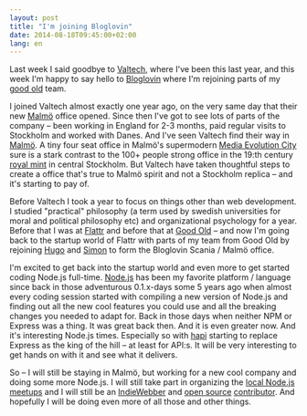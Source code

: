 ```yaml
---
layout: post
title: "I'm joining Bloglovin"
date: 2014-08-18T09:45:00+02:00
lang: en
---
```


<span class="p-summary">Last week I said goodbye to [Valtech](https://valtech.se/), where I've been this last year, and this week I'm happy to say hello to [Bloglovin](http://www.bloglovin.com/) where I'm rejoining parts of my [good old](http://goodold.se/) team.</span>

I joined Valtech almost exactly one year ago, on the very same day that their new [Malmö](https://www.youtube.com/watch?v=MTvIv-FYtJ4) office opened. Since then I've got to see lots of parts of the company – been working in England for 2-3 months, paid regular visits to Stockholm and worked with Danes. And I've seen Valtech find their way in [Malmö](http://www.themalmo.com/). A tiny four seat office in Malmö's supermodern [Media Evolution City](http://www.mediaevolutioncity.se/) sure is a stark contrast to the 100+ people strong office in the 19:th century [royal mint](http://sv.wikipedia.org/wiki/Kungliga_Myntet) in central Stockholm. But Valtech have taken thoughtful steps to create a office that's true to Malmö spirit and not a Stockholm replica – and it's starting to pay of.

Before Valtech I took a year to focus on things other than web development. I studied "practical" philosophy (a term used by swedish universities for moral and political philosophy etc) and organizational psychology for a year. Before that I was at [Flattr](http://flattr.com/) and before that at [Good Old](http://goodold.se/) – and now I'm going back to the startup world of Flattr with parts of my team from Good Old by rejoining [Hugo](https://github.com/hugowetterberg/) and [Simon](http://iamsim.me/) to form the Bloglovin Scania / Malmö office.

I'm excited to get back into the startup world and even more to get started coding Node.js full-time. [Node.js](http://nodejs.org/) has been my favorite platform / language since back in those adventurous 0.1.x-days some 5 years ago when almost every coding session started with compiling a new version of Node.js and finding out all the new cool features you could use and all the breaking changes you needed to adapt for. Back in those days when neither NPM or Express was a thing. It was great back then. And it is even greater now. And it's interesting Node.js times. Especially so with [hapi](http://hapijs.com/) starting to replace Express as the king of the hill – at least for API:s. It will be very interesting to get hands on with it and see what it delivers.

So – I will still be staying in Malmö, but working for a new cool company and doing some more Node.js. I will still take part in organizing the [local Node.js meetups](https://www.facebook.com/groups/400455179975492/) and I will still be an [IndieWebber](http://indiewebcamp.com/) and [open source](https://github.com/voxpelli/) [contributor](https://www.npmjs.org/~voxpelli). And hopefully I will be doing even more of all those and other things.
